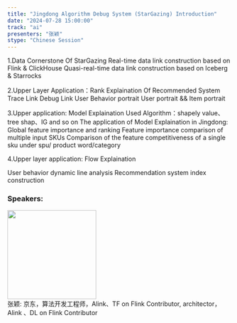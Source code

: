 ```yaml
---
title: "Jingdong Algorithm Debug System (StarGazing) Introduction"
date: "2024-07-28 15:00:00" 
track: "ai"
presenters: "张颖"
stype: "Chinese Session"
---
```

1.Data Cornerstone Of StarGazing
  Real-time data link construction based on Flink & ClickHouse
  Quasi-real-time data link construction based on Iceberg & Starrocks

2.Upper Layer Application：Rank Explaination Of Recommended System
  Trace Link
  Debug Link
  User Behavior portrait
  User portrait && Item portrait

3.Upper application: Model Explaination
  Used Algorithm：shapely value、tree shap、IG and so on
  The application of Model Explaination in Jingdong:
    Global feature importance and ranking
    Feature importance comparison of multiple input SKUs
    Comparison of the feature competitiveness of a single sku under spu/ product word/category

4.Upper layer application: Flow Explaination

  User behavior dynamic line analysis
  Recommendation system index construction
 ### Speakers: 
 <img src="https://sessionize.com/image/4b99-400o400o1-EnGUurd3XVwgEP6HZqdU9B.jpg" width="200" /><br>张颖: 京东，算法开发工程师，Alink、TF on Flink Contributor, architector，Alink 、DL on Flink Contributor
 <br><br>